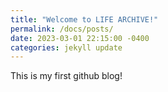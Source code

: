 ```yaml
---
title: "Welcome to LIFE ARCHIVE!"
permalink: /docs/posts/
date: 2023-03-01 22:15:00 -0400
categories: jekyll update
---
```

This is my first github blog!
